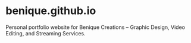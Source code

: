 # benique.github.io
Personal portfolio website for Benique Creations – Graphic Design, Video Editing, and Streaming Services.
